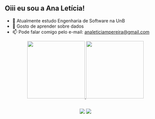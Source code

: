 ## Oiii eu sou a Ana Letícia!

- 🌱 Atualmente estudo Engenharia de Software na UnB
- 💞️ Gosto de aprender sobre dados
- 📫 Pode falar comigo pelo e-mail: analeticiampereira@gmail.com

<div align="center">
  <a href="https://github.com/analeticiaa">
  <img height="180em" src="https://github-readme-stats.vercel.app/api?username=analeticiaa&show_icons=true&theme=dracula&include_all_commits=true&count_private=true"/>
  <img height="180em" src="https://github-readme-stats.vercel.app/api/top-langs/?username=analeticiaa&layout=compact&langs_count=7&theme=dracula"/>
</div>
  
  ##
 
<div align="center"> 
  <a href = "mailto:analeticiampereira@gmail.com"><img src="https://img.shields.io/badge/-Gmail-%23333?style=for-the-badge&logo=gmail&logoColor=white" target="_blank"></a>
  <a href="https://www.linkedin.com/in/analeticiaa" target="_blank"><img src="https://img.shields.io/badge/-LinkedIn-%230077B5?style=for-the-badge&logo=linkedin&logoColor=white" target="_blank"></a> 
  
</div>

<!---
analeticiaa/analeticiaa is a ✨ special ✨ repository because its `README.md` (this file) appears on your GitHub profile.
You can click the Preview link to take a look at your changes.
--->
